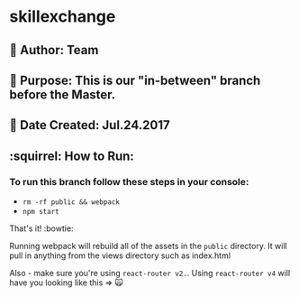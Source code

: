 # skillexchange

## :bust_in_silhouette: Author: Team
## :dart: Purpose: This is our "in-between" branch before the Master.
## :date: Date Created: Jul.24.2017

## :squirrel: How to Run:

### To run this branch follow these steps in your console:
* `rm -rf public && webpack`
* `npm start`

That's it! :bowtie:

Running webpack will rebuild all of the assets in the `public` directory. It will pull in anything from the views directory such as index.html

Also - make sure you're using `react-router v2.`. Using `react-router v4` will have you looking like this => :scream_cat: